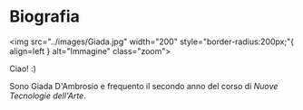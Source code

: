 # **Biografia** 
<img src="../images/Giada.jpg" width="200" style="border-radius:200px;"{ align=left } alt="Immagine" class="zoom">
<style>
.zoom {
  transition: transform 0.3s ease;
}

.zoom:hover {
  transform: scale(1.2);
}
</style>
Ciao! :)

Sono Giada D'Ambrosio e frequento il secondo anno del corso di _Nuove Tecnologie dell'Arte_.


